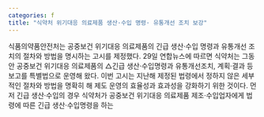 ```yaml
---
categories: f
title: "식약처 위기대응 의료제품 생산·수입 명령· 유통개선 조치 보강"
---
```

식품의약품안전처는 공중보건 위기대응 의료제품의 긴급 생산·수입 명령과 유통개선 조치의 절차와 방법을 명시하는 고시를 제정했다. 29일 연합뉴스에 따르면 식약처는 그동안 공중보건 위기대응 의료제품의 △긴급 생산·수입명령과 유통개선조치, 계획·결과 등 보고를 특별법으로 운영해 왔다. 이번 고시는 지난해 제정된 법령에서 정하지 않은 세부적인 절차와 방법을 명확히 해 제도 운영의 효율성과 효과성을 강화하기 위한 것이다. 먼저 긴급 생산·수입의 경우 식약처가 공중보건 위기대응 의료제품 제조·수입업자에게 법령에 따른 긴급 생산·수입명령을 하는